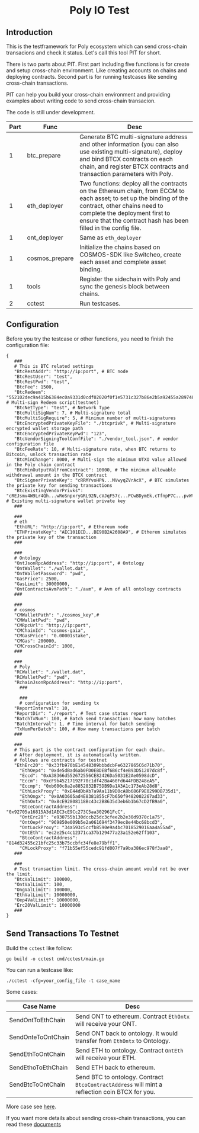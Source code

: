 <h1 align="center">Poly IO Test</h1>

## Introduction

This is the testframework for Poly ecosystem which can send cross-chain transacions and check it status. Let's call this tool PIT for short.

There is two parts about PIT. First part including five functions is for create and setup cross-chain environment. Like creating accounts on chains and deploying contracts. Second part is for running testcases like sending cross-chain transactions. 

PIT can help you build your cross-chain environment and providing examples about writing code to send cross-chain transacion.

The code is still under development.

| Part | Func           | Desc                                                         |
| ---- | -------------- | ------------------------------------------------------------ |
| 1    | btc_prepare    | Generate BTC multi-signature address and other information (you can also use existing multi-signature), deploy and bind BTCX contracts on each chain, and register BTCX contracts and transaction parameters with Poly. |
| 1    | eth_deployer   | Two functions: deploy all the contracts on the Ethereum chain, from ECCM to each asset; to set up the binding of the contract, other chains need to complete the deployment first to ensure that the contract hash has been filled in the config file. |
| 1    | ont_deployer   | Same as `eth_deployer`                                       |
| 1    | cosmos_prepare | Initialize the chains based on COSMOS-SDK like Switcheo, create each asset and complete asset binding. |
| 1    | tools          | Register the sidechain with Poly and sync the genesis block between chains. |
| 2    | cctest         | Run testcases.                                               |

## Configuration

Before you try the testcase or other functions, you need to finish the configuration file: 

```
{
   ###
   # This is BTC related settings
   "BtcRestAddr": "http://ip:port", # BTC node
   "BtcRestUser": "test",
   "BtcRestPwd": "test",
   "BtcFee": 1500, 
   "BtcRedeem": "552102dec9a415b6384ec0a9331d0cdf02020f0f1e5731c327b86e2b5a92455a289748210365b1066bcfa21987c3e207b92e309b95ca6bee5f1133cf04d6ed4ed265eafdbc21031104e387cd1a103c27fdc8a52d5c68dec25ddfb2f574fbdca405edfd8c5187de21031fdb4b44a9f20883aff505009ebc18702774c105cb04b1eecebcb294d404b1cb210387cda955196cc2b2fc0adbbbac1776f8de77b563c6d2a06a77d96457dc3d0d1f2102dd7767b6a7cc83693343ba721e0f5f4c7b4b8d85eeb7aec20d227625ec0f59d321034ad129efdab75061e8d4def08f5911495af2dae6d3e9a4b6e7aeb5186fa432fc57ae", # Multi-sign Redeem script(testnet)
   "BtcNetType": "test", # Network Type
   "BtcMultiSigNum": 7, # Multi-signature total
   "BtcMultiSigRequire": 5, # Minimum number of multi-signatures
   "BtcEncryptedPrivateKeyFile": "./btcprivk", # Multi-signature encrypted wallet storage path
   "BtcEncryptedPrivateKeyPwd": "123",
   "BtcVendorSigningToolConfFile": "./vendor_tool.json", # vendor configuration file
   "BtcFeeRate": 10, # Multi-signature rate, when BTC returns to Bitcoin, unlock transaction rate
   "BtcMinChange": 8000, # Multi-sign the minimum UTXO value allowed in the Poly chain contract
   "BtcMinOutputValFromContract": 10000, # The minimum allowable withdrawal amount in the BTCX contract
   "BtcSignerPrivateKey": "cRRMYvoHPN...MVwyqZVrAcX", # BTC simulates the private key for sending transactions
   "BtcExistingVendorPrivks": "cREJsmv4W9Lr4Qh...wRoSnpxryGRL92N,cVJqF57c...PCwBDymEk,cTfnpP7C...pvWthPRoB3yGwR", # Existing multi-signature wallet private key
   ###
   
   ###
   # eth
   "EthURL": "http://ip:port", # Ethereum node
   "ETHPrivateKey": "AEC101ECD...BE90B2A2608A9", # Etherem simulates the private key of the transaction
   ###
   
   ###
   # Ontology
   "OntJsonRpcAddress": "http://ip:port", # Ontology
   "OntWallet": "./wallet.dat",
   "OntWalletPassword": "pwd",
   "GasPrice": 2500,
   "GasLimit": 30000000,
   "OntContractsAvmPath": "./avm", # Avm of all ontology contracts
   ###
   
   ###
   # cosmos
   "CMWalletPath": "./cosmos_key",#
   "CMWalletPwd": "pwd",
   "CMRpcUrl": "http://ip:port",
   "CMChainId": "cosmos-gaia",
   "CMGasPrice": "0.00001stake",
   "CMGas": 200000,
   "CMCrossChainId": 1000,
   ###
   
   ###
   # Poly
   "RCWallet": "./wallet.dat",
   "RCWalletPwd": "pwd",
   "RchainJsonRpcAddress": "http://ip:port",
	 ###
	 
	 ###
	 # configuration for sending tx
   "ReportInterval": 10,
   "ReportDir": "./report", # Test case status report
   "BatchTxNum": 100, # Batch send transaction: how many batches
   "BatchInterval": 1, # Time interval for batch sending
   "TxNumPerBatch": 100, # How many transactions per batch
   ###
   
   ###
   # This part is the contract configuration for each chain. 
   # After deployment, it is automatically written.
   # follows are contracts for testnet
   "EthErc20": "0x33fb970bE14548309bbbdcbFe6327865C6d71b70",
	 "EthOep4": "0xde5dBad6ab0FD0EBDEBf6B6cf4eB93D51207dc8f",
	 "Eccd": "0xA38366d552672556CE82426Da5031E2Ae0598dcD",
	 "Eccm": "0xcF9b45217192F70c1df42Ba460Fd644FDB248eA5",
	 "Eccmp": "0xb600c8a2e8852832B75DB9Da1A3A1c173eAb28d8",
	 "EthLockProxy": "0xE44dDbAb7a9Aa11b9D0cA8b686F9E0299DB735d1",
	 "EthOngx": "0x0A03605ad4E8381855cF7b650f9482002267ad33",
	 "EthOntx": "0x8cE92808118Bc43c2B8635d3eb6b1b67cD2fB9a0",
	 "BtceContractAddress": "0x92705a16815A3d1AEC3cE9Cc273C5aa302961FcC",
	 "OntErc20": "e930755b130dccb25dc3cfee2b2e30d9370c1a75",
	 "OntOep4": "969850e009b5e2a061694f3479ec8e44bc68bcd3",
	 "OntLockProxy": "34a593c5ccfb8590e9a4bc7018529016aa4a55ad",
	 "OntEth": "ec2e25c4c12371ca37b129477a23a152e62ff103",
	 "BtcoContractAddress": "814d32455c21bfc25c33b75ccbfc34fe8e79bff1",
	 "CMLockProxy": "f71b55ef55cedc91fd007f7a9ba386ec978f3aa8",
   ###
   
   ###
   # Test transaction limit. The cross-chain amount would not be over the limit.
   "BtcValLimit": 100000,
   "OntValLimit": 100,
   "OngValLimit": 100000,
   "EthValLimit": 10000000,
   "Oep4ValLimit": 10000000,
   "Erc20ValLimit": 10000000
   ###
}
```

## Send Transactions To Testnet

Build the `cctest` like follow:

```
go build -o cctest cmd/cctest/main.go
```

You can run a testcase like: 

```
./cctest -cfg=your_config_file -t case_name
```

Some cases:

| Case Name          | Desc                                                         |
| ------------------ | ------------------------------------------------------------ |
| SendOntToEthChain  | Send ONT to ethereum. Contract `EthOntx` will receive your ONT. |
| SendOnteToOntChain | Send ONT back to ontology. It would transfer from `EthOntx` to Ontology. |
| SendEthToOntChain  | Send ETH to ontology. Contract `OntEth` will receive your ETH. |
| SendEthoToEthChain | Send ETH back to ethereum.                                   |
| SendBtcToOntChain  | Send BTC to ontology. Contract `BtcoContractAddress` will mint a reflection coin BTCX for you. |

More case see [here](https://github.com/polynetwork/poly-io-test/blob/master/testcase/init.go).

If you want more details about sending cross-chain transactions, you can read these [documents](https://github.com/polynetwork/docs/tree/master/examples)

